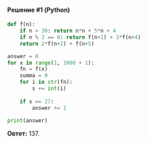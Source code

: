 #### Решение #1 (Python)
```python
def f(n):
    if n > 30: return n*n + 5*n + 4
    if n % 2 == 0: return f(n+1) + 3*f(n+4)
    return 2*f(n+2) + f(n+5)

answer = 0
for x in range(1, 1000 + 1):
    fn = f(x)
    summa = 0
    for i in str(fn):
        s += int(i)
    
    if s == 27:
        answer += 1

print(answer)
```
**Овтет:** 137.

